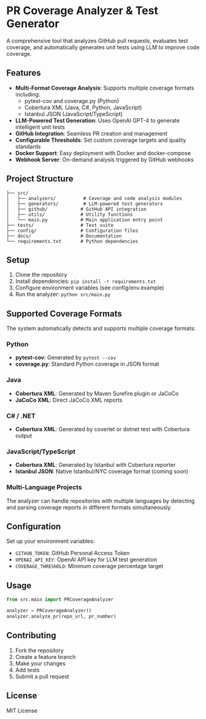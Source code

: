 # PR Coverage Analyzer & Test Generator

A comprehensive tool that analyzes GitHub pull requests, evaluates test coverage, and automatically generates unit tests using LLM to improve code coverage.

## Features

- **Multi-Format Coverage Analysis**: Supports multiple coverage formats including:
  - pytest-cov and coverage.py (Python)
  - Cobertura XML (Java, C#, Python, JavaScript)
  - Istanbul JSON (JavaScript/TypeScript)
- **LLM-Powered Test Generation**: Uses OpenAI GPT-4 to generate intelligent unit tests
- **GitHub Integration**: Seamless PR creation and management
- **Configurable Thresholds**: Set custom coverage targets and quality standards
- **Docker Support**: Easy deployment with Docker and docker-compose
- **Webhook Server**: On-demand analysis triggered by GitHub webhooks

## Project Structure

```
├── src/
│   ├── analyzers/          # Coverage and code analysis modules
│   ├── generators/         # LLM-powered test generators
│   ├── github/            # GitHub API integration
│   ├── utils/             # Utility functions
│   └── main.py            # Main application entry point
├── tests/                 # Test suite
├── config/                # Configuration files
├── docs/                  # Documentation
└── requirements.txt       # Python dependencies
```

## Setup

1. Clone the repository
2. Install dependencies: `pip install -r requirements.txt`
3. Configure environment variables (see config/env.example)
4. Run the analyzer: `python src/main.py`

## Supported Coverage Formats

The system automatically detects and supports multiple coverage formats:

### Python
- **pytest-cov**: Generated by `pytest --cov`
- **coverage.py**: Standard Python coverage in JSON format

### Java
- **Cobertura XML**: Generated by Maven Surefire plugin or JaCoCo
- **JaCoCo XML**: Direct JaCoCo XML reports

### C# / .NET
- **Cobertura XML**: Generated by coverlet or dotnet test with Cobertura output

### JavaScript/TypeScript  
- **Cobertura XML**: Generated by Istanbul with Cobertura reporter
- **Istanbul JSON**: Native Istanbul/NYC coverage format (coming soon)

### Multi-Language Projects
The analyzer can handle repositories with multiple languages by detecting and parsing coverage reports in different formats simultaneously.

## Configuration

Set up your environment variables:
- `GITHUB_TOKEN`: GitHub Personal Access Token
- `OPENAI_API_KEY`: OpenAI API key for LLM test generation
- `COVERAGE_THRESHOLD`: Minimum coverage percentage target

## Usage

```python
from src.main import PRCoverageAnalyzer

analyzer = PRCoverageAnalyzer()
analyzer.analyze_pr(repo_url, pr_number)
```

## Contributing

1. Fork the repository
2. Create a feature branch
3. Make your changes
4. Add tests
5. Submit a pull request

## License

MIT License
